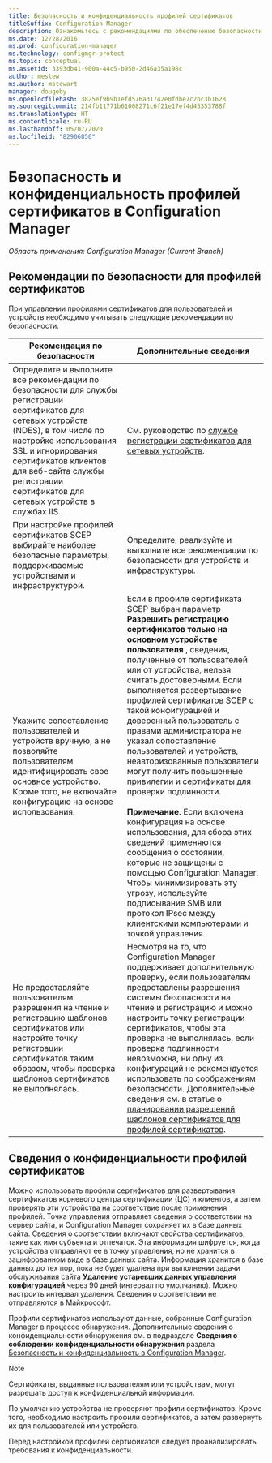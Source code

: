 ```yaml
---
title: Безопасность и конфиденциальность профилей сертификатов
titleSuffix: Configuration Manager
description: Ознакомьтесь с рекомендациями по обеспечению безопасности при управлении профилями сертификатов для пользователей и устройств в Configuration Manager.
ms.date: 12/28/2016
ms.prod: configuration-manager
ms.technology: configmgr-protect
ms.topic: conceptual
ms.assetid: 3393db41-900a-44c5-b950-2d46a35a198c
author: mestew
ms.author: mstewart
manager: dougeby
ms.openlocfilehash: 3825ef9b9b1efd576a31742e0fdbe7c2bc3b1628
ms.sourcegitcommit: 214fb11771b61008271c6f21e17ef4d45353788f
ms.translationtype: HT
ms.contentlocale: ru-RU
ms.lasthandoff: 05/07/2020
ms.locfileid: "82906850"
---
```

# <a name="security-and-privacy-for-certificate-profiles-in-configuration-manager"></a>Безопасность и конфиденциальность профилей сертификатов в Configuration Manager

*Область применения: Configuration Manager (Current Branch)*


##  <a name="security-best-practices-for-certificate-profiles"></a>Рекомендации по безопасности для профилей сертификатов  
 При управлении профилями сертификатов для пользователей и устройств необходимо учитывать следующие рекомендации по безопасности.  

|Рекомендация по безопасности|Дополнительные сведения|  
|----------------------------|----------------------|  
|Определите и выполните все рекомендации по безопасности для службы регистрации сертификатов для сетевых устройств (NDES), в том числе по настройке использования SSL и игнорирования сертификатов клиентов для веб-сайта службы регистрации сертификатов для сетевых устройств в службах IIS.|См. руководство по [службе регистрации сертификатов для сетевых устройств](https://docs.microsoft.com/previous-versions/windows/it-pro/windows-server-2012-R2-and-2012/hh831498(v=ws.11)).|  
|При настройке профилей сертификатов SCEP выбирайте наиболее безопасные параметры, поддерживаемые устройствами и инфраструктурой.|Определите, реализуйте и выполните все рекомендации по безопасности для устройств и инфраструктуры.|  
|Укажите сопоставление пользователей и устройств вручную, а не позволяйте пользователям идентифицировать свое основное устройство. Кроме того, не включайте конфигурацию на основе использования.|Если в профиле сертификата SCEP выбран параметр **Разрешить регистрацию сертификатов только на основном устройстве пользователя** , сведения, полученные от пользователей или от устройства, нельзя считать достоверными. Если выполняется развертывание профилей сертификатов SCEP с такой конфигурацией и доверенный пользователь с правами администратора не указал сопоставление пользователей и устройств, неавторизованные пользователи могут получить повышенные привилегии и сертификаты для проверки подлинности.<br /><br /> **Примечание**. Если включена конфигурация на основе использования, для сбора этих сведений применяются сообщения о состоянии, которые не защищены с помощью Configuration Manager. Чтобы минимизировать эту угрозу, используйте подписывание SMB или протокол IPsec между клиентскими компьютерами и точкой управления.|  
|Не предоставляйте пользователям разрешения на чтение и регистрацию шаблонов сертификатов или настройте точку регистрации сертификатов таким образом, чтобы проверка шаблонов сертификатов не выполнялась.|Несмотря на то, что Configuration Manager поддерживает дополнительную проверку, если пользователям предоставлены разрешения системы безопасности на чтение и регистрацию и можно настроить точку регистрации сертификатов, чтобы эта проверка не выполнялась, если проверка подлинности невозможна, ни одну из конфигураций не рекомендуется использовать по соображениям безопасности. Дополнительные сведения см. в статье о [планировании разрешений шаблонов сертификатов для профилей сертификатов](../../protect/plan-design/planning-for-certificate-template-permissions.md).|  

## <a name="privacy-information-for-certificate-profiles"></a>Сведения о конфиденциальности профилей сертификатов  
 Можно использовать профили сертификатов для развертывания сертификатов корневого центра сертификации (ЦС) и клиентов, а затем проверять эти устройства на соответствие после применения профилей. Точка управления отправляет сведения о соответствии на сервер сайта, и Configuration Manager сохраняет их в базе данных сайта. Сведения о соответствии включают свойства сертификатов, такие как имя субъекта и отпечаток. Эта информация шифруется, когда устройства отправляют ее в точку управления, но не хранится в зашифрованном виде в базе данных сайта. Информация хранится в базе данных до тех пор, пока не будет удалена при выполнении задачи обслуживания сайта **Удаление устаревших данных управления конфигурацией** через 90 дней (интервал по умолчанию). Можно настроить интервал удаления. Сведения о соответствии не отправляются в Майкрософт.  

 Профили сертификатов используют данные, собранные Configuration Manager в процессе обнаружения. Дополнительные сведения о конфиденциальности обнаружения см. в подразделе **Сведения о соблюдении конфиденциальности обнаружения** раздела [Безопасность и конфиденциальность в Configuration Manager](../../core/plan-design/security/security-and-privacy.md).  

> [!NOTE]  
>  Сертификаты, выданные пользователям или устройствам, могут разрешать доступ к конфиденциальной информации.  

 По умолчанию устройства не проверяют профили сертификатов. Кроме того, необходимо настроить профили сертификатов, а затем развернуть их для пользователей или устройств.  

 Перед настройкой профилей сертификатов следует проанализировать требования к конфиденциальности.  
